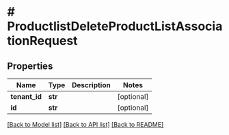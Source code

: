 # # ProductlistDeleteProductListAssociationRequest


## Properties 


Name | Type | Description | Notes
------------ | ------------- | ------------- | -------------
**tenant_id**| **str** |   | [optional]
**id**| **str** |   | [optional]


[[Back to Model list]](../../README.md#models) [[Back to API list]](../../README.md#endpoints) [[Back to README]](../../README.md)

